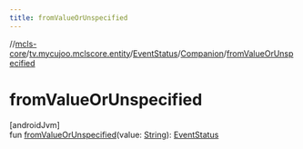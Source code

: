```yaml
---
title: fromValueOrUnspecified
---
```

//[mcls-core](../../../../index.html)/[tv.mycujoo.mclscore.entity](../../index.html)/[EventStatus](../index.html)/[Companion](index.html)/[fromValueOrUnspecified](from-value-or-unspecified.html)



# fromValueOrUnspecified



[androidJvm]\
fun [fromValueOrUnspecified](from-value-or-unspecified.html)(value: [String](https://kotlinlang.org/api/latest/jvm/stdlib/kotlin/-string/index.html)): [EventStatus](../index.html)




